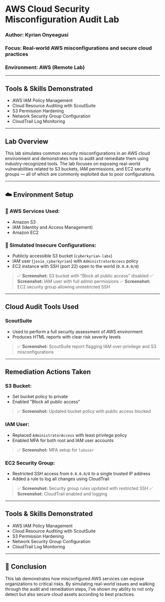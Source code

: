 # AWS Cloud Security Misconfiguration Audit Lab

### Author: Kyrian Onyeagusi

### Focus: Real-world AWS misconfigurations and secure cloud practices

### Environment: AWS (Remote Lab)

---

## Tools & Skills Demonstrated

* AWS IAM Policy Management
* Cloud Resource Auditing with ScoutSuite
* S3 Permission Hardening
* Network Security Group Configuration
* CloudTrail Log Monitoring

---

## Lab Overview

This lab simulates common security misconfigurations in an AWS cloud environment and demonstrates how to audit and remediate them using industry-recognized tools. The lab focuses on exposing real-world vulnerabilities related to S3 buckets, IAM permissions, and EC2 security groups — all of which are commonly exploited due to poor configurations.

---

## ☁️ Environment Setup

### 🔹 AWS Services Used:

* Amazon S3
* IAM (Identity and Access Management)
* Amazon EC2

### 🔹 Simulated Insecure Configurations:

* Publicly accessible S3 bucket (`cyberkyrian-labs`)
* IAM user (`josie_cyberkyrian`) with `AdministratorAccess` policy
* EC2 instance with SSH (port 22) open to the world (`0.0.0.0/0`)

> ✅ **Screenshot:** S3 bucket with “Block all public access” disabled
> ✅ **Screenshot:** IAM user with full admin permissions
> ✅ **Screenshot:** EC2 security group allowing unrestricted SSH

---

## Cloud Audit Tools Used

### ScoutSuite

* Used to perform a full security assessment of AWS environment
* Produces HTML reports with clear risk severity levels

> ✅ **Screenshot:** ScoutSuite report flagging IAM over-privilege and S3 misconfigurations

---

## Remediation Actions Taken

### S3 Bucket:

* Set bucket policy to private
* Enabled "Block all public access"

> ✅ **Screenshot:** Updated bucket policy with public access blocked

### IAM User:

* Replaced `AdministratorAccess` with least privilege policy
* Enabled MFA for both root and IAM user accounts

> ✅ **Screenshot:** MFA setup for `labuser`

### EC2 Security Group:

* Restricted SSH access from `0.0.0.0/0` to a single trusted IP address
* Added a rule to log all changes using CloudTrail

> ✅ **Screenshot:** Security group rules updated with restricted SSH
> ✅ **Screenshot:** CloudTrail enabled and logging

---

## Tools & Skills Demonstrated

* AWS IAM Policy Management
* Cloud Resource Auditing with ScoutSuite
* S3 Permission Hardening
* Network Security Group Configuration
* CloudTrail Log Monitoring

---

## 📌 Conclusion

This lab demonstrates how misconfigured AWS services can expose organizations to critical risks. By simulating real-world issues and walking through the audit and remediation steps, I’ve shown my ability to not only detect but also secure cloud assets according to best practices.
